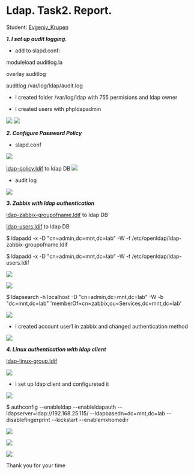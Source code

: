 # Ldap. Task2. Report.
Student: [Evgeniy_Krupen](https://upsa.epam.com/workload/employeeView.do?employeeId=4060741400038655484#emplTab=general)

***1. I set up audit logging.***

- add to slapd.conf:


moduleload auditlog.la

overlay auditlog

auditlog /var/log/ldap/audit.log



- I created folder /var/log/ldap with 755 permisions and ldap owner

- I created users with phpldapadmin

![](https://github.com/evgeniy-krupen/ldap/blob/task2/task2/screenshots/l2.png)
![](https://github.com/evgeniy-krupen/ldap/blob/task2/task2/screenshots/l3.png)

***2. Configure Password Policy***

- slapd.conf

![](https://github.com/evgeniy-krupen/ldap/blob/task2/task2/screenshots/l4.png)

[ldap-policy.ldif](https://github.com/evgeniy-krupen/ldap/blob/task2/task2/config_files/ldap-policy.ldif) to ldap DB
![](https://github.com/evgeniy-krupen/ldap/blob/task2/task2/screenshots/l5.png)

- audit log

![](https://github.com/evgeniy-krupen/ldap/blob/task2/task2/screenshots/l6.png)

***3. Zabbix with ldap authentication***

[ldap-zabbix-groupofname.ldif](https://github.com/evgeniy-krupen/ldap/blob/task2/task2/config_files/ldap-zabbix-groupofname.ldif) to ldap DB

[ldap-users.ldif](https://github.com/evgeniy-krupen/ldap/blob/task2/task2/config_files/ldap-users.ldif) to ldap DB

$ ldapadd -x -D "cn=admin,dc=mnt,dc=lab" -W -f /etc/openldap/ldap-zabbix-groupofname.ldif

$ ldapadd -x -D "cn=admin,dc=mnt,dc=lab" -W -f /etc/openldap/ldap-users.ldif

![](https://github.com/evgeniy-krupen/ldap/blob/task2/task2/screenshots/l7.png)

![](https://github.com/evgeniy-krupen/ldap/blob/task2/task2/screenshots/l8.png)

$ ldapsearch -h localhost -D "cn=admin,dc=mnt,dc=lab" -W -b "dc=mnt,dc=lab" 'memberOf=cn=zabbix,ou=Services,dc=mnt,dc=lab'

![](https://github.com/evgeniy-krupen/ldap/blob/task2/task2/screenshots/l9.png)

- I created account user1 in zabbix and changed authentication method

![](https://github.com/evgeniy-krupen/ldap/blob/task2/task2/screenshots/l10.png)

***4. Linux authentication with ldap client***

[ldap-linux-group.ldif](https://github.com/evgeniy-krupen/ldap/blob/task2/task2/config_files/ldap-linux-group.ldif)

![](https://github.com/evgeniy-krupen/ldap/blob/task2/task2/screenshots/l11.png)

- I set up ldap client and configureted it

![](https://github.com/evgeniy-krupen/ldap/blob/task2/task2/screenshots/l12.png)

$ authconfig --enableldap --enableldapauth --ldapserver=ldap://192.168.25.115/ --ldapbasedn=dc=mnt,dc=lab --disablefingerprint --kickstart --enablemkhomedir

![](https://github.com/evgeniy-krupen/ldap/blob/task2/task2/screenshots/l13.png)

![](https://github.com/evgeniy-krupen/ldap/blob/task2/task2/screenshots/l16.png)

![](https://github.com/evgeniy-krupen/ldap/blob/task2/task2/screenshots/l15.png)

Thank you for your time

